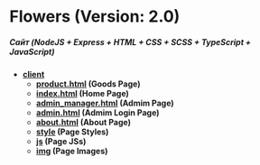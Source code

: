 # Flowers (Version: 2.0)
##### Сайт (NodeJS + Express + HTML + CSS + SCSS + TypeScript + JavaScript)
- **[client](./)**
    - **[product.html](./product.html) (Goods Page)**
    - **[index.html](./index.html) (Home Page)**
    - **[admin_manager.html](./admin_manager.html) (Admim Page)**
    - **[admin.html](./admin.html) (Admim Login Page)**
    - **[about.html](./about.html) (About Page)**
    - **[style](./style) (Page Styles)**
    - **[js](./js) (Page JSs)**
    - **[img](./img) (Page Images)**    